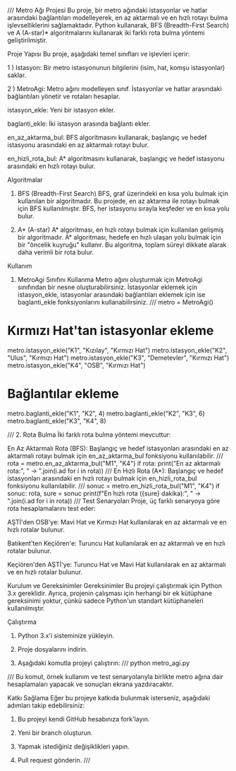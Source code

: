 ///
Metro Ağı Projesi
Bu proje, bir metro ağındaki istasyonlar ve hatlar arasındaki bağlantıları modelleyerek, en az aktarmalı ve en hızlı rotayı bulma işlevselliklerini sağlamaktadır. Python kullanarak, BFS (Breadth-First Search) ve A (A-star)* algoritmalarını kullanarak iki farklı rota bulma yöntemi geliştirilmiştir.

Proje Yapısı
Bu proje, aşağıdaki temel sınıfları ve işlevleri içerir:

1 ) Istasyon: Bir metro istasyonunun bilgilerini (isim, hat, komşu istasyonlar) saklar.

2 ) MetroAgi: Metro ağını modelleyen sınıf. İstasyonlar ve hatlar arasındaki bağlantıları yönetir ve rotaları hesaplar.

istasyon_ekle: Yeni bir istasyon ekler.

baglanti_ekle: İki istasyon arasında bağlantı ekler.

en_az_aktarma_bul: BFS algoritmasını kullanarak, başlangıç ve hedef istasyonu arasındaki en az aktarmalı rotayı bulur.

en_hizli_rota_bul: A* algoritmasını kullanarak, başlangıç ve hedef istasyonu arasındaki en hızlı rotayı bulur.

Algoritmalar
1. BFS (Breadth-First Search)
BFS, graf üzerindeki en kısa yolu bulmak için kullanılan bir algoritmadır. Bu projede, en az aktarma ile rotayı bulmak için BFS kullanılmıştır. BFS, her istasyonu sırayla keşfeder ve en kısa yolu bulur.

2. A* (A-star)
A* algoritması, en hızlı rotayı bulmak için kullanılan gelişmiş bir algoritmadır. A* algoritması, hedefe en hızlı ulaşan yolu bulmak için bir "öncelik kuyruğu" kullanır. Bu algoritma, toplam süreyi dikkate alarak daha verimli bir rota bulur.

Kullanım
1. MetroAgi Sınıfını Kullanma
Metro ağını oluşturmak için MetroAgi sınıfından bir nesne oluşturabilirsiniz. İstasyonlar eklemek için istasyon_ekle, istasyonlar arasındaki bağlantıları eklemek için ise baglanti_ekle fonksiyonlarını kullanabilirsiniz.
///
metro = MetroAgi()

# Kırmızı Hat'tan istasyonlar ekleme
metro.istasyon_ekle("K1", "Kızılay", "Kırmızı Hat")
metro.istasyon_ekle("K2", "Ulus", "Kırmızı Hat")
metro.istasyon_ekle("K3", "Demetevler", "Kırmızı Hat")
metro.istasyon_ekle("K4", "OSB", "Kırmızı Hat")

# Bağlantılar ekleme
metro.baglanti_ekle("K1", "K2", 4)
metro.baglanti_ekle("K2", "K3", 6)
metro.baglanti_ekle("K3", "K4", 8)

///
2. Rota Bulma
İki farklı rota bulma yöntemi mevcuttur:

En Az Aktarmalı Rota (BFS):
Başlangıç ve hedef istasyonları arasındaki en az aktarmalı rotayı bulmak için en_az_aktarma_bul fonksiyonu kullanılabilir.
///
rota = metro.en_az_aktarma_bul("M1", "K4")
if rota:
    print("En az aktarmalı rota:", " -> ".join(i.ad for i in rota))
///
En Hızlı Rota (A*):
Başlangıç ve hedef istasyonları arasındaki en hızlı rotayı bulmak için en_hizli_rota_bul fonksiyonu kullanılabilir.
///
sonuc = metro.en_hizli_rota_bul("M1", "K4")
if sonuc:
    rota, sure = sonuc
    print(f"En hızlı rota ({sure} dakika):", " -> ".join(i.ad for i in rota))
///
Test Senaryoları
Proje, üç farklı senaryoya göre rota hesaplamalarını test eder:

AŞTİ'den OSB'ye: Mavi Hat ve Kırmızı Hat kullanılarak en az aktarmalı ve en hızlı rotalar bulunur.

Batıkent'ten Keçiören'e: Turuncu Hat kullanılarak en az aktarmalı ve en hızlı rotalar bulunur.

Keçiören'den AŞTİ'ye: Turuncu Hat ve Mavi Hat kullanılarak en az aktarmalı ve en hızlı rotalar bulunur.

Kurulum ve Gereksinimler
Gereksinimler
Bu projeyi çalıştırmak için Python 3.x gereklidir. Ayrıca, projenin çalışması için herhangi bir ek kütüphane gereksinimi yoktur, çünkü sadece Python'un standart kütüphaneleri kullanılmıştır.

Çalıştırma
1) Python 3.x'i sisteminize yükleyin.

2) Proje dosyalarını indirin.

3) Aşağıdaki komutla projeyi çalıştırın:
///
python metro_agi.py

///
Bu komut, örnek kullanım ve test senaryolarıyla birlikte metro ağına dair hesaplamaları yapacak ve sonuçları ekrana yazdıracaktır.

Katkı Sağlama
Eğer bu projeye katkıda bulunmak isterseniz, aşağıdaki adımları takip edebilirsiniz:

1) Bu projeyi kendi GitHub hesabınıza fork'layın.

2) Yeni bir branch oluşturun.

3) Yapmak istediğiniz değişiklikleri yapın.

4) Pull request gönderin.
///
